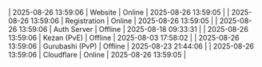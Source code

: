 | 2025-08-26 13:59:06 | Website | Online | 2025-08-26 13:59:05 |
| 2025-08-26 13:59:06 | Registration | Online | 2025-08-26 13:59:05 |
| 2025-08-26 13:59:06 | Auth Server | Offline | 2025-08-18 09:33:31 |
| 2025-08-26 13:59:06 | Kezan (PvE) | Offline | 2025-08-03 17:58:02 |
| 2025-08-26 13:59:06 | Gurubashi (PvP) | Offline | 2025-08-23 21:44:06 |
| 2025-08-26 13:59:06 | Cloudflare | Online | 2025-08-26 13:59:05 |
